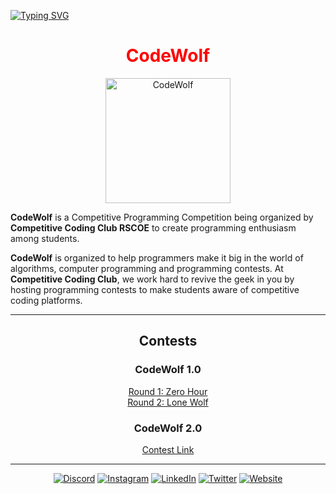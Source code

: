 [![Typing SVG](https://readme-typing-svg.demolab.com?font=Tilt+Warp&size=30&duration=2999&pause=497&color=F70000&center=true&width=1000&lines=Hey+There+%F0%9F%91%8B;Welcome+to+CCC+%F0%9F%92%BB)](https://git.io/typing-svg)
                      
<div align="center">
        <h1 style="color : red">CodeWolf</h1>
    </div>
    <p align="center">
        <img style="width:200px" src="https://github.com/competitive-code/competitive-code/blob/main/codewolf.png"
            alt="CodeWolf" />
    </p>
    <p>
        <strong>CodeWolf</strong> is a Competitive Programming Competition being organized by <strong>Competitive Coding Club
            RSCOE</strong> to create programming enthusiasm among students.
    </p>
    <p>
        <strong>CodeWolf</strong> is organized to help programmers make it big in the world of algorithms, computer
        programming and programming contests. At <strong>Competitive Coding Club</strong>, we work hard to revive the
        geek in you by hosting programming contests to make students aware of competitive coding platforms.
    </p>
    <hr>
    <h2 align="center">Contests</h2>
    <div align="center">
        <h3>CodeWolf 1.0</h3>
        <a href="https://www.hackerrank.com/0-hour-round-1">Round 1: Zero Hour</a> <br>
        <a href="https://www.hackerrank.com/lone-wolf-round-2-1">Round 2: Lone Wolf</a>
    </div>
    <div align="center">
        <h3>CodeWolf 2.0</h3>
        <a href="https://www.hackerrank.com/codewolf-2-0">Contest Link</a>
    </div>
<hr>
<div align="center">

[![Discord](https://img.shields.io/badge/Discord-%237289DA.svg?logo=discord&logoColor=white)](https://discord.com/invite/FeqNTHt8) [![Instagram](https://img.shields.io/badge/Instagram-%23E4405F.svg?logo=Instagram&logoColor=white)](https://www.instagram.com/competitive_coding_club) [![LinkedIn](https://img.shields.io/badge/LinkedIn-%230077B5.svg?logo=linkedin&logoColor=white)](https://www.linkedin.com/company/competitivecoding-club) [![Twitter](https://img.shields.io/badge/Email-%23FF0000.svg?logo=gmail&logoColor=white)](mailto:competitivecodingclub@gmail.com) [![Website](https://img.shields.io/badge/Website-%23000000.svg?logo=About.me&logoColor=white)](https://competitive-coding-club.netlify.app/) 
</div>

